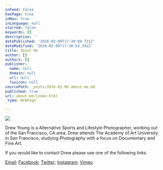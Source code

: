 ```yaml
---
inFeed: false
hasPage: true
inNav: true
inLanguage: null
starred: false
keywords: []
description: ''
datePublished: '2016-02-09T17:39:09.721Z'
dateModified: '2016-02-09T17:38:54.392Z'
title: About Me
author: []
authors: []
publisher:
  name: null
  domain: null
  url: null
  favicon: null
sourcePath: _posts/2016-02-09-about-me.md
published: true
url: about-me/index.html
_type: WebPage

---
```

![](https://the-grid-user-content.s3-us-west-2.amazonaws.com/5af99e8b-2cb3-4ce3-a740-15898b4c4048.jpg)

Drew Young is a Alternative Sports and Lifestyle Photographer, working out of the San Francisco, CA area. Drew attends The Academy of Art University in San Francisco, studying Photography with a focus on Documentary and Fine Art. 

If you would like to contact Drew please use one of the following links.

[Email][0]; [Facebook][1]; [Twitter][2]; [Instagram][3]; [Vimeo][4]

[0]: drew.s.young@live.com
[1]: https://www.facebook.com/Drew.Y.Photo
[2]: https://twitter.com/DrewYoungPhoto
[3]: https://www.instagram.com/drew.young.photo/
[4]: https://vimeo.com/drewyoungphoto